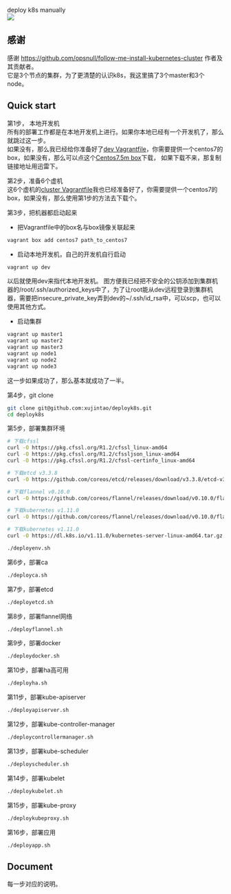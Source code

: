 deploy k8s manually  
![](https://github.com/xujintao/deployk8s/blob/master/deployk8s.jpg)

## 感谢
感谢 https://github.com/opsnull/follow-me-install-kubernetes-cluster 作者及其贡献者。  
它是3个节点的集群，为了更清楚的认识k8s，我这里搞了3个master和3个node。

## Quick start
第1步， 本地开发机  
所有的部署工作都是在本地开发机上进行。如果你本地已经有一个开发机了，那么就跳过这一步。  
如果没有，那么我已经给你准备好了[dev Vagrantfile](https://github.com/xujintao/deployk8s/blob/master/Vagrantfile)，你需要提供一个centos7的box，如果没有，那么可以点这个[Centos7.5m box](https://vagrantcloud.com/centos/boxes/7/versions/1804.02/providers/virtualbox.box)下载，  如果下载不来，那复制链接地址用迅雷下。

第2步，准备6个虚机  
这6个虚机的[cluster Vagrantfile](https://github.com/xujintao/deployk8s/blob/master/vagrant-cluster/Vagrantfile)我也已经准备好了，你需要提供一个centos7的box，如果没有，那么使用第1步的方法去下载个。

第3步，把机器都启动起来  
* 把Vagrantfile中的box名与box镜像关联起来
```sh
vagrant box add centos7 path_to_centos7
```
* 启动本地开发机，自己的开发机自行启动  
```sh
vagrant up dev
```
以后就使用dev来指代本地开发机。
图方便我已经把不安全的公钥添加到集群机器的/root/.ssh/authorized_keys中了，为了让root能从dev远程登录到集群机器，需要把insecure_private_key弄到dev的~/.ssh/id_rsa中，可以scp，也可以使用其他方式。

* 启动集群  
```sh
vagrant up master1
vagrant up master2
vagrant up master3
vagrant up node1
vagrant up node2
vagrant up node3
```
这一步如果成功了，那么基本就成功了一半。

第4步，git clone  
```sh
git clone git@github.com:xujintao/deployk8s.git
cd deployk8s
```

第5步，部署集群环境  
```sh
# 下载cfssl
curl -O https://pkg.cfssl.org/R1.2/cfssl_linux-amd64
curl -O https://pkg.cfssl.org/R1.2/cfssljson_linux-amd64
curl -O https://pkg.cfssl.org/R1.2/cfssl-certinfo_linux-amd64

# 下载etcd v3.3.8
curl -O https://github.com/coreos/etcd/releases/download/v3.3.8/etcd-v3.3.8-linux-amd64.tar.gz

# 下载flannel v0.10.0
curl -O https://github.com/coreos/flannel/releases/download/v0.10.0/flannel-v0.10.0-linux-amd64.tar.gz

# 下载kubernetes v1.11.0
curl -O https://github.com/coreos/flannel/releases/download/v0.10.0/flannel-v0.10.0-linux-amd64.tar.gz

# 下载kubernetes v1.11.0
curl -O https://dl.k8s.io/v1.11.0/kubernetes-server-linux-amd64.tar.gz

./deployenv.sh
```

第6步，部署ca  
```sh
./deployca.sh
```

第7步，部署etcd
```sh
./deployetcd.sh
```

第8步，部署flannel网络
```sh
./deployflannel.sh
```

第9步，部署docker
```sh
./deploydocker.sh
```

第10步，部署ha高可用
```sh
./deployha.sh
```

第11步，部署kube-apiserver
```sh
./deployapiserver.sh
```

第12步，部署kube-controller-manager
```sh
./deploycontrollermanager.sh
```

第13步，部署kube-scheduler
```sh
./deployscheduler.sh
```

第14步，部署kubelet
```sh
./deploykubelet.sh
```

第15步，部署kube-proxy
```sh
./deploykubeproxy.sh
```

第16步，部署应用
```sh
./deployapp.sh
```

## Document
每一步对应的说明。


